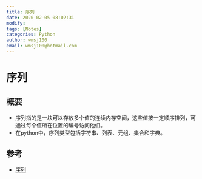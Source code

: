 ```yaml
---
title: 序列
date: 2020-02-05 08:02:31
modify: 
tags: [Notes]
categories: Python
author: wmsj100
email: wmsj100@hotmail.com
---
```


# 序列

## 概要

- 序列指的是一块可以存放多个值的连续内存空间，这些值按一定顺序排列，可通过每个值所在位置的编号访问他们。
- 在python中，序列类型包括字符串、列表、元组、集合和字典。

## 参考

- [序列](http://c.biancheng.net/view/4312.html)
